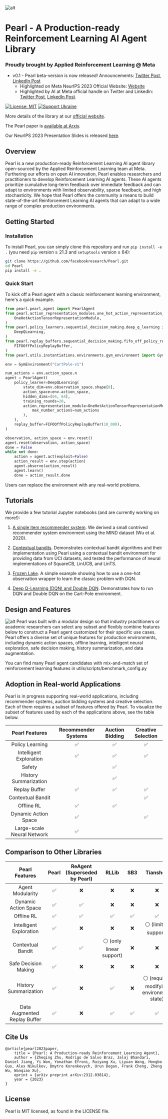 ![alt](./logo/pearl_long.png)
# Pearl - A Production-ready Reinforcement Learning AI Agent Library
### Proudly brought by Applied Reinforcement Learning @ Meta

- v0.1 - Pearl beta-version is now released! Announcements: [Twitter Post](https://x.com/ZheqingZhu/status/1732880717263352149?s=20), [LinkedIn Post](https://www.linkedin.com/posts/zheqingzhubill_github-facebookresearchpearl-a-production-ready-activity-7138647748102258688-rz-g?utm_source=share&utm_medium=member_desktop)
  - Highlighted on Meta NeurIPS 2023 Official Website: [Website](https://ai.meta.com/events/neurips-2023/)
  - Highlighted by AI at Meta official handle on Twitter and LinkedIn: [Twitter Post](https://x.com/AIatMeta/status/1734633932975407202?s=20), [LinkedIn Post](https://www.linkedin.com/posts/aiatmeta_neurips2023-activity-7140398603868549120-5T7E?utm_source=share&utm_medium=member_desktop).

[![License: MIT](https://img.shields.io/badge/License-MIT-yellow.svg)](https://opensource.org/licenses/MIT)
[![Support Ukraine](https://img.shields.io/badge/Support-Ukraine-FFD500?style=flat&labelColor=005BBB)](https://opensource.fb.com/support-ukraine)

More details of the library at our [official website](https://pearlagent.github.io).

The Pearl paper is [available at Arxiv](https://chs6.short.gy/pearl_paper).

Our NeurIPS 2023 Presentation Slides is released [here](https://pearlagent.github.io/pearl_detailed_intro.pdf).

## Overview
Pearl is a new production-ready Reinforcement Learning AI agent library open-sourced by the Applied Reinforcement Learning team at Meta. Furthering our efforts on open AI innovation, Pearl enables researchers and practitioners to develop Reinforcement Learning AI agents. These AI agents prioritize cumulative long-term feedback over immediate feedback and can adapt to environments with limited observability, sparse feedback, and high stochasticity. We hope that Pearl offers the community a means to build state-of-the-art Reinforcement Learning AI agents that can adapt to a wide range of complex production environments.

## Getting Started

### Installation
To install Pearl, you can simply clone this repository and run `pip install -e .` (you need `pip` version ≥ 21.3 and `setuptools` version ≥ 64):
```bash
git clone https://github.com/facebookresearch/Pearl.git
cd Pearl
pip install -e .
```

### Quick Start
To kick off a Pearl agent with a classic reinforcement learning environment, here's a quick example.
```py
from pearl.pearl_agent import PearlAgent
from pearl.action_representation_modules.one_hot_action_representation_module import (
    OneHotActionTensorRepresentationModule,
)
from pearl.policy_learners.sequential_decision_making.deep_q_learning import (
    DeepQLearning,
)
from pearl.replay_buffers.sequential_decision_making.fifo_off_policy_replay_buffer import (
    FIFOOffPolicyReplayBuffer,
)
from pearl.utils.instantiations.environments.gym_environment import GymEnvironment

env = GymEnvironment("CartPole-v1")

num_actions = env.action_space.n
agent = PearlAgent(
    policy_learner=DeepQLearning(
        state_dim=env.observation_space.shape[0],
        action_space=env.action_space,
        hidden_dims=[64, 64],
        training_rounds=20,
        action_representation_module=OneHotActionTensorRepresentationModule(
            max_number_actions=num_actions
        ),
    ),
    replay_buffer=FIFOOffPolicyReplayBuffer(10_000),
)

observation, action_space = env.reset()
agent.reset(observation, action_space)
done = False
while not done:
    action = agent.act(exploit=False)
    action_result = env.step(action)
    agent.observe(action_result)
    agent.learn()
    done = action_result.done
```
Users can replace the environment with any real-world problems.

## Tutorials

We provide a few tutorial Jupyter notebooks (and are currently working on more!):

1. [A single item recommender system](https://nbviewer.org/github/facebookresearch/Pearl/blob/main/tutorials/single_item_recommender_system_example/single_item_recommender_system.ipynb). We derived a small contrived recommender system environment using the MIND dataset (Wu et al. 2020).

2. [Contextual bandits](https://nbviewer.org/github/facebookresearch/Pearl/blob/main/tutorials/contextual_bandits/contextual_bandits_tutorial.ipynb). Demonstrates contextual bandit algorithms and their implementation using Pearl using a contextual bandit environment for providing data from UCI datasets, and tested the performance of neural implementations of SquareCB, LinUCB, and LinTS.

3. [Frozen Lake](https://nbviewer.org/github/facebookresearch/Pearl/blob/main/tutorials/frozen_lake/frozen_lake.ipynb). A simple example showing how to use a one-hot observation wrapper to learn the classic problem with DQN.

4. [Deep Q-Learning (DQN) and Double DQN](https://nbviewer.org/github/facebookresearch/Pearl/blob/main/tutorials/sequential_decision_making/DQN_and_DoubleDQN_example.ipynb). Demonstrates how to run DQN and Double DQN on the Cart-Pole environment.



## Design and Features
![alt](./logo/agent_interface.png)
Pearl was built with a modular design so that industry practitioners or academic researchers can select any subset and flexibly combine features below to construct a Pearl agent customized for their specific use cases. Pearl offers a diverse set of unique features for production environments, including dynamic action spaces, offline learning, intelligent neural exploration, safe decision making, history summarization, and data augmentation.

You can find many Pearl agent candidates with mix-and-match set of reinforcement learning features in utils/scripts/benchmark_config.py

## Adoption in Real-world Applications
Pearl is in progress supporting real-world applications, including recommender systems, auction bidding systems and creative selection. Each of them requires a subset of features offered by Pearl. To visualize the subset of features used by each of the applications above, see the table below.
<center>

|Pearl Features | Recommender Systems | Auction Bidding | Creative Selection |
|:-------------:|:-------------------:|:---------------:|:------------------:|
|Policy Learning| ✅ |✅|✅|
|Intelligent Exploration|✅|✅ |✅|
|Safety| | ✅ | |
|History Summarization| | ✅ | |
|Replay Buffer| ✅ |✅ |✅ |
|Contextual Bandit| | |✅|
|Offline RL|✅|✅||
|Dynamic Action Space|✅||✅|
|Large-scale Neural Network|✅|||

</center>

## Comparison to Other Libraries
<center>

|Pearl Features | Pearl  | ReAgent (Superseded by Pearl) | RLLib | SB3|Tianshou | Dopamine |
|:-------------:|:------:|:-----------------------------:|:-----:|:--:|:-----:|:----:|
|Agent Modularity|✅|❌|❌|❌|❌|❌|
|Dynamic Action Space|✅|✅|❌|❌|❌|❌|
|Offline RL|✅|✅|✅|✅|✅|❌|
|Intelligent Exploration|✅|❌|❌|❌|⚪ (limited support)|❌|
|Contextual Bandit|✅|✅|⚪ (only linear support)|❌|❌|❌|
|Safe Decision Making|✅|❌|❌|❌|❌|❌|
|History Summarization|✅|❌|✅|❌|⚪ (requires modifying environment state)|❌|
|Data Augmented Replay Buffer|✅|❌|✅|✅|✅|❌|

</center>

## Cite Us
```
@article{pearl2023paper,
    title = {Pearl: A Production-ready Reinforcement Learning Agent},
    author = {Zheqing Zhu, Rodrigo de Salvo Braz, Jalaj Bhandari, Daniel Jiang, Yi Wan, Yonathan Efroni, Ruiyang Xu, Liyuan Wang, Hongbo Guo, Alex Nikulkov, Dmytro Korenkevych, Urun Dogan, Frank Cheng, Zheng Wu, Wanqiao Xu},
    eprint = {arXiv preprint arXiv:2312.03814},
    year = {2023}
}
```

## License
Pearl is MIT licensed, as found in the LICENSE file.
